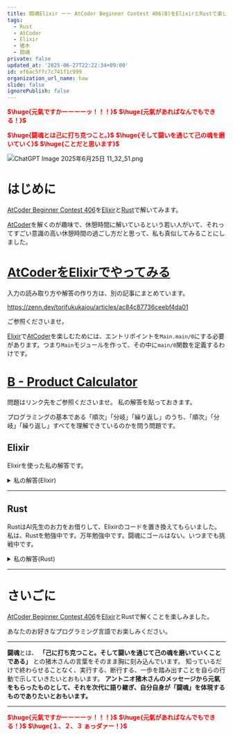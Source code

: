 ```yaml
---
title: 闘魂Elixir ーー AtCoder Beginner Contest 406(B)をElixirとRustで楽しむ
tags:
  - Rust
  - AtCoder
  - Elixir
  - 猪木
  - 闘魂
private: false
updated_at: '2025-06-27T22:22:34+09:00'
id: ef6ac5ffc7c741f1c999
organization_url_name: haw
slide: false
ignorePublish: false
---
```

<b><font color="red">$\huge{元氣ですかーーーーッ！！！}$</font></b>
<b><font color="red">$\huge{元氣があればなんでもできる！}$</font></b>

<b><font color="red">$\huge{闘魂とは己に打ち克つこと。}$</font></b>
<b><font color="red">$\huge{そして闘いを通じて己の魂を磨いていく}$</font></b>
<b><font color="red">$\huge{ことだと思います}$</font></b>

![ChatGPT Image 2025年6月25日 11_32_51.png](https://qiita-image-store.s3.ap-northeast-1.amazonaws.com/0/131808/a80ca1b4-3ccd-40c7-945b-6c8c969727e0.png)



# はじめに

[AtCoder Beginner Contest 406](https://atcoder.jp/contests/abc406)を[Elixir](https://elixir-lang.org/)と[Rust](https://www.rust-lang.org/)で解いてみます。

[AtCoder](https://atcoder.jp/)を解くのが趣味で、休憩時間に解いているという若い人がいて、それってすごい意識の高い休憩時間の過ごし方だと思って、私も真似してみることにしました。


# [AtCoderをElixirでやってみる](https://zenn.dev/torifukukaiou/articles/ac84c87736ceebf4da01)

入力の読み取り方や解答の作り方は、別の記事にまとめています。


https://zenn.dev/torifukukaiou/articles/ac84c87736ceebf4da01

ご参照くださいませ。

[Elixir](https://elixir-lang.org/)で[AtCoder](https://atcoder.jp/)を楽しむためには、エントリポイントを`Main.main/0`にする必要があります。つまり`Main`モジュールを作って、その中に`main/0`関数を定義するわけです。

# [B - Product Calculator](https://atcoder.jp/contests/abc406/tasks/abc406_b)

問題はリンク先をご参照くださいませ。
私の解答を貼っておきます。

プログラミングの基本である「順次」「分岐」「繰り返し」のうち、「順次」「分岐」「繰り返し」すべてを理解できているのかを問う問題です。

## Elixir

Elixirを使った私の解答です。


<details><summary>私の解答(Elixir)</summary>

_問題文を読んでいることを前提にひとこと解説をしておきます。_


Enum.reduce/3 畳み込みに大活躍してもらいました。こういうのは、私は、畳み込み一択です。  



```elixir
defmodule Main do
  def main do
    [_n, k] =
      IO.read(:line) |> String.trim() |> String.split(" ") |> Enum.map(&String.to_integer/1)
    a_list = IO.read(:line) |> String.trim() |> String.split(" ") |> Enum.map(&String.to_integer/1)
    
    solve(k, a_list)
    |> IO.puts()
  end

  def solve(k, a_list) do
    max = max(k)

    Enum.reduce(a_list, 1, fn
      a, acc when a * acc >= max -> 1
      a, acc -> a * acc
    end)
  end

  defp max(k) do
    str = "1" <> String.duplicate("0", k)
    String.to_integer(str)
  end
end
```




</details>

---

## Rust

RustはAI先生のお力をお借りして、Elixirのコードを置き換えてもらいました。
私は、Rustを勉強中です。万年勉強中です。闘魂にゴールはない。いつまでも挑戦中です。

<details><summary>私の解答(Rust)</summary>

```rust
use std::io;

fn main() {
    // 1行目: n, k を読み取り
    let mut line1 = String::new();
    io::stdin().read_line(&mut line1).unwrap();
    let parts: Vec<usize> = line1
        .trim()
        .split_whitespace()
        .map(|s| s.parse().unwrap())
        .collect();

    let _n = parts[0];
    let k = parts[1];

    // 2行目: a_list を読み取り
    let mut line2 = String::new();
    io::stdin().read_line(&mut line2).unwrap();
    let a_list: Vec<u64> = line2
        .trim()
        .split_whitespace()
        .map(|s| s.parse().unwrap())
        .collect();

    // 計算・出力
    println!("{}", solve(k, &a_list));
}

fn solve(k: usize, a_list: &[u64]) -> u64 {
    let max = 10u64.pow(k as u32);

    a_list.iter().fold(1u64, |acc, &a| {
        if a.saturating_mul(acc) >= max {
            1
        } else {
            a * acc
        }
    })
}
```

</details>

---

# さいごに

[AtCoder Beginner Contest 406](https://atcoder.jp/contests/abc406)を[Elixir](https://elixir-lang.org/)とRustで解くことを楽しみました。

あなたのお好きなプログラミング言語でお楽しみください。

---


**闘魂**とは、  **「己に打ち克つこと。そして闘いを通じて己の魂を磨いていくことである」** との猪木さんの言葉をそのまま胸に刻み込んでいます。
知っているだけで終わらせることなく、実行する、断行する、一歩を踏み出すことを自らの行動で示していきたいとおもいます。
**アントニオ猪木さんのメッセージから元氣をもらったものとして、それを次代に語り継ぎ、自分自身が「闘魂」を体現するものでありたいとおもいます。**

---

<b><font color="red">$\huge{元氣ですかーーーーッ！！！}$</font></b>
<b><font color="red">$\huge{元氣があればなんでもできる！}$</font></b>
<b><font color="red">$\huge{１、２、３ ぁっダァー！}$</font></b>
